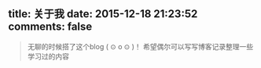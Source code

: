 title: 关于我
date: 2015-12-18 21:23:52
comments: false
---

> 无聊的时候搭了这个blog ( ⊙ o ⊙ )！
> 希望偶尔可以写写博客记录整理一些学习过的内容 